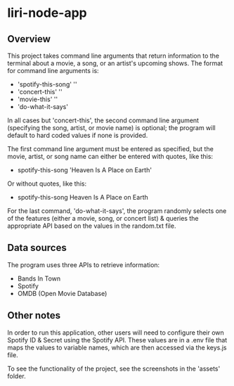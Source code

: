 # liri-node-app

## Overview

This project takes command line arguments that return information to the terminal about a movie, a song, or an artist's upcoming shows. The format for command line arguments is:

*  'spotify-this-song' '<song name here>'
*  'concert-this' '<artist name here>'
*  'movie-this' '<movie name here>'
*  'do-what-it-says'


In all cases but 'concert-this', the second command line argument (specifying the song, artist, or movie name) is optional; the program will default to hard coded values if none is provided. 

The first command line argument must be entered as specified, but the movie, artist, or song name can either be entered with quotes, like this:

* spotify-this-song 'Heaven Is A Place on Earth'

Or without quotes, like this:

* spotify-this-song Heaven Is A Place on Earth


For the last command, 'do-what-it-says', the program randomly selects one of the features (either a movie, song, or concert list) & queries the appropriate API based on the values in the random.txt file.

## Data sources

The program uses three APIs to retrieve information: 

* Bands In Town
* Spotify
* OMDB (Open Movie Database)

## Other notes

In order to run this application, other users will need to configure their own Spotify ID & Secret using the Spotify API. These values are in a .env file that maps the values to variable names, which are then accessed via the keys.js file.

To see the functionality of the project, see the screenshots in the 'assets' folder.
